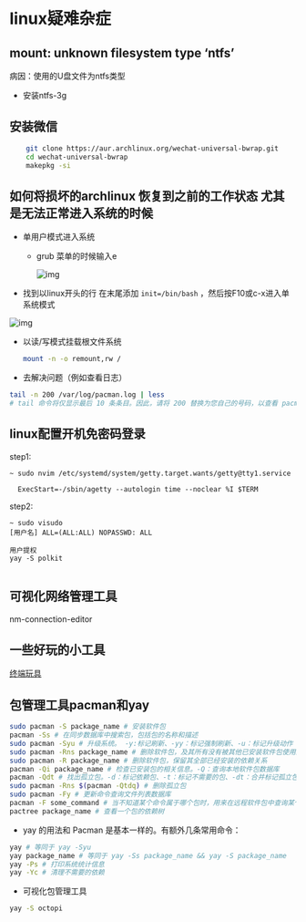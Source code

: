 # linux疑难杂症

## mount: unknown filesystem type ‘ntfs’

病因：使用的U盘文件为ntfs类型

- 安装ntfs-3g

## 安装微信

```bash
    git clone https://aur.archlinux.org/wechat-universal-bwrap.git
    cd wechat-universal-bwrap
    makepkg -si
```

## 如何将损坏的archlinux 恢复到之前的工作状态 尤其是无法正常进入系统的时候

- 单用户模式进入系统

  - grub 菜单的时候输入e
  
    ![img](/home/time/文档/Notes/CS自学笔记/Linux笔记/linux疑难杂症.assets/edit-grub-1.jpg)

- 找到以linux开头的行 在末尾添加 `init=/bin/bash` ，然后按F10或c-x进入单系统模式

![img](/home/time/文档/Notes/CS自学笔记/Linux笔记/linux疑难杂症.assets/edit-grub-1-1.jpg)

- 以读/写模式挂载根文件系统

  ```bash
  mount -n -o remount,rw /
  ```

- 去解决问题（例如查看日志）

```bash
tail -n 200 /var/log/pacman.log | less
# tail 命令将仅显示最后 10 条条目。因此，请将 200 替换为您自己的号码，以查看 pacman.log 文件。我将 "tail" 命令的输出通过管道传输到 "less" 命令以逐页显示结果。
```

## linux配置开机免密码登录

step1:

```shell
~ sudo nvim /etc/systemd/system/getty.target.wants/getty@tty1.service

  ExecStart=-/sbin/agetty --autologin time --noclear %I $TERM

```

step2:

```shell
~ sudo visudo
[用户名] ALL=(ALL:ALL) NOPASSWD: ALL

用户提权
yay -S polkit


```

## 可视化网络管理工具

nm-connection-editor

## 一些好玩的小工具

[终端玩具](https://arch.icekylin.online/guide/advanced/beauty-3.html#_2-zsh-%E7%BE%8E%E5%8C%96)

## 包管理工具pacman和yay

```bash
sudo pacman -S package_name # 安装软件包
pacman -Ss # 在同步数据库中搜索包，包括包的名称和描述
sudo pacman -Syu # 升级系统。 -y:标记刷新、-yy：标记强制刷新、-u：标记升级动作（一般使用 -Syu 即可）
sudo pacman -Rns package_name # 删除软件包，及其所有没有被其他已安装软件包使用的依赖包
sudo pacman -R package_name # 删除软件包，保留其全部已经安装的依赖关系
pacman -Qi package_name # 检查已安装包的相关信息。-Q：查询本地软件包数据库
pacman -Qdt # 找出孤立包。-d：标记依赖包、-t：标记不需要的包、-dt：合并标记孤立包
sudo pacman -Rns $(pacman -Qtdq) # 删除孤立包
sudo pacman -Fy # 更新命令查询文件列表数据库
pacman -F some_command # 当不知道某个命令属于哪个包时，用来在远程软件包中查询某个命令属于哪个包（即使没有安装）
pactree package_name # 查看一个包的依赖树

```

- yay 的用法和 Pacman 是基本一样的。有额外几条常用命令：

```bash
yay # 等同于 yay -Syu
yay package_name # 等同于 yay -Ss package_name && yay -S package_name
yay -Ps # 打印系统统计信息
yay -Yc # 清理不需要的依赖

```

- 可视化包管理工具

```bash
yay -S octopi
```
